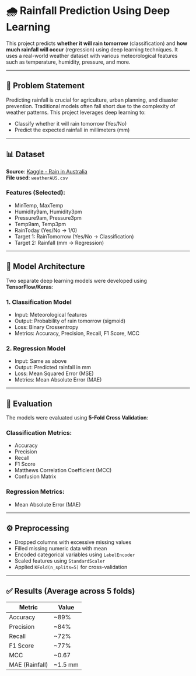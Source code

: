 # 🌧️ Rainfall Prediction Using Deep Learning

This project predicts **whether it will rain tomorrow** (classification) and **how much rainfall will occur** (regression) using deep learning techniques. It uses a real-world weather dataset with various meteorological features such as temperature, humidity, pressure, and more.

---

## 📌 Problem Statement

Predicting rainfall is crucial for agriculture, urban planning, and disaster prevention. Traditional models often fall short due to the complexity of weather patterns. This project leverages deep learning to:

- Classify whether it will rain tomorrow (Yes/No)
- Predict the expected rainfall in millimeters (mm)

---

## 📊 Dataset

**Source**: [Kaggle - Rain in Australia](https://www.kaggle.com/datasets/jsphyg/weather-dataset-rattle-package)  
**File used**: `weatherAUS.csv`

### Features (Selected):
- MinTemp, MaxTemp
- Humidity9am, Humidity3pm
- Pressure9am, Pressure3pm
- Temp9am, Temp3pm
- RainToday (Yes/No → 1/0)
- Target 1: RainTomorrow (Yes/No → Classification)
- Target 2: Rainfall (mm → Regression)

---

## 🧠 Model Architecture

Two separate deep learning models were developed using **TensorFlow/Keras**:

### 1. Classification Model
- Input: Meteorological features
- Output: Probability of rain tomorrow (sigmoid)
- Loss: Binary Crossentropy
- Metrics: Accuracy, Precision, Recall, F1 Score, MCC

### 2. Regression Model
- Input: Same as above
- Output: Predicted rainfall in mm
- Loss: Mean Squared Error (MSE)
- Metrics: Mean Absolute Error (MAE)

---

## 🧪 Evaluation

The models were evaluated using **5-Fold Cross Validation**:

### Classification Metrics:
- Accuracy
- Precision
- Recall
- F1 Score
- Matthews Correlation Coefficient (MCC)
- Confusion Matrix

### Regression Metrics:
- Mean Absolute Error (MAE)

---

## ⚙️ Preprocessing

- Dropped columns with excessive missing values
- Filled missing numeric data with mean
- Encoded categorical variables using `LabelEncoder`
- Scaled features using `StandardScaler`
- Applied `KFold(n_splits=5)` for cross-validation

---

## ✅ Results (Average across 5 folds)

| Metric               | Value        |
|----------------------|--------------|
| Accuracy             | ~89%         |
| Precision            | ~84%         |
| Recall               | ~72%         |
| F1 Score             | ~77%         |
| MCC                  | ~0.67        |
| MAE (Rainfall)       | ~1.5 mm      |




